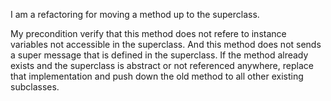 I am a refactoring for moving a method up to the superclass. My precondition verify that this method does not refere to instance variables not accessible in the superclass. And this method does not sends a super message that is defined in the superclass.If the method already exists and the superclass is abstract or not referenced anywhere, replace that implementation and push down the old method to all other existing subclasses.